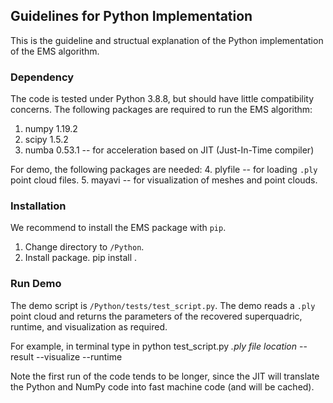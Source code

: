 ## Guidelines for Python Implementation

This is the guideline and structual explanation of the Python implementation of the EMS algorithm.

### Dependency

The code is tested under Python 3.8.8, but should have little compatibility concerns.
The following packages are required to run the EMS algorithm:

1. numpy 1.19.2
2. scipy 1.5.2
3. numba 0.53.1 -- for acceleration based on JIT (Just-In-Time compiler)


For demo, the following packages are needed:
4. plyfile -- for loading `.ply` point cloud files.
5. mayavi -- for visualization of meshes and point clouds.

### Installation

We recommend to install the EMS package with `pip`.
1. Change directory to `/Python`.
2. Install package.
    pip install .
    

### Run Demo

The demo script is `/Python/tests/test_script.py`.
The demo reads a `.ply` point cloud and returns the parameters of the recovered superquadric, runtime, and visualization as required.

For example, in terminal type in
    python test_script.py *.ply file location* --result --visualize --runtime

Note the first run of the code tends to be longer, since the JIT will translate the Python and NumPy code into fast machine code (and will be cached).
 
